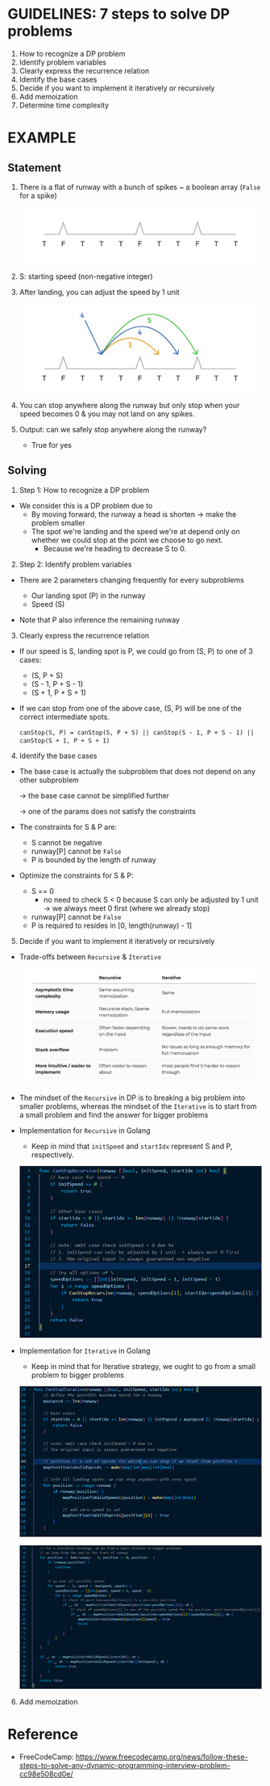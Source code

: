 # GUIDELINES: 7 steps to solve DP problems
1. How to recognize a DP problem
2. Identify problem variables
3. Clearly express the recurrence relation
4. Identify the base cases
5. Decide if you want to implement it iteratively or recursively
6. Add memoization
7. Determine time complexity

# EXAMPLE
## Statement
1. There is a flat of runway with a bunch of spikes ~ a boolean array (`False` for a spike)

    ![](imgs/statement.png)

2. S: starting speed (non-negative integer)
3. After landing, you can adjust the speed by 1 unit

    ![](imgs/adjust-speed.png)

4. You can stop anywhere along the runway but only stop when your speed becomes 0 & you may not land on any spikes.

5. Output: can we safely stop anywhere along the runway?
    - True for yes

## Solving
1. Step 1: How to recognize a DP problem
- We consider this is a DP problem due to
    - By moving forward, the runway a head is shorten -> make the problem smaller
    - The spot we're landing and the speed we're at depend only on whether we could stop at the point we choose to go next.
        - Because we're heading to decrease S to 0.

2. Step 2: Identify problem variables
- There are 2 parameters changing frequently for every subproblems
    - Our landing spot (P) in the runway
    - Speed (S)

- Note that P also inference the remaining runway

3. Clearly express the recurrence relation
- If our speed is S, landing spot is P, we could go from (S, P) to one of 3 cases:
    - (S, P + S)
    - (S - 1, P + S - 1)
    - (S + 1, P + S + 1)

- If we can stop from one of the above case, (S, P) will be one of the correct intermediate spots. 
    ```
    canStop(S, P) = canStop(S, P + S) || canStop(S - 1, P + S - 1) || canStop(S + 1, P + S + 1)
    ```

4. Identify the base cases
- The base case is actually the subproblem that does not depend on any other subproblem 
    
    -> the base case cannot be simplified further 
    
    -> one of the params does not satisfy the constraints

- The constraints for S & P are:
    - S cannot be negative
    - runway[P] cannot be `False`
    - P is bounded by the length of runway 

- Optimize the constraints for S & P:
    - S == 0
        - no need to check S < 0 because S can only be adjusted by 1 unit -> we always meet 0 first (where we already stop)
    - runway[P] cannot be `False`
    - P is required to resides in [0, length(runway) - 1]

5. Decide if you want to implement it iteratively or recursively
- Trade-offs between `Recursive` &  `Iterative`

    ![](imgs/trade-offs.png)

- The mindset of the `Recursive` in DP is to breaking a big problem into smaller problems, whereas the mindset of the `Iterative` is to start from a small problem and find the answer for bigger problems

- Implementation for `Recursive` in Golang
    - Keep in mind that `initSpeed` and `startIdx` represent S and P, respectively.

    ![](imgs/landingrunway-recursively.png)


- Implementation for `Iterative` in Golang
    - Keep in mind that for Iterative strategy, we ought to go from a small problem to bigger problems

    ![](imgs/landingrunway-iterative-1.png)

    ![](imgs/landingrunway-iterative-2.png)


6. Add memoization

# Reference
- FreeCodeCamp: https://www.freecodecamp.org/news/follow-these-steps-to-solve-any-dynamic-programming-interview-problem-cc98e508cd0e/